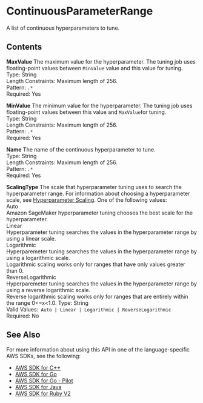 # ContinuousParameterRange<a name="API_ContinuousParameterRange"></a>

A list of continuous hyperparameters to tune\.

## Contents<a name="API_ContinuousParameterRange_Contents"></a>

 **MaxValue**   <a name="SageMaker-Type-ContinuousParameterRange-MaxValue"></a>
The maximum value for the hyperparameter\. The tuning job uses floating\-point values between `MinValue` value and this value for tuning\.  
Type: String  
Length Constraints: Maximum length of 256\.  
Pattern: `.*`   
Required: Yes

 **MinValue**   <a name="SageMaker-Type-ContinuousParameterRange-MinValue"></a>
The minimum value for the hyperparameter\. The tuning job uses floating\-point values between this value and `MaxValue`for tuning\.  
Type: String  
Length Constraints: Maximum length of 256\.  
Pattern: `.*`   
Required: Yes

 **Name**   <a name="SageMaker-Type-ContinuousParameterRange-Name"></a>
The name of the continuous hyperparameter to tune\.  
Type: String  
Length Constraints: Maximum length of 256\.  
Pattern: `.*`   
Required: Yes

 **ScalingType**   <a name="SageMaker-Type-ContinuousParameterRange-ScalingType"></a>
The scale that hyperparameter tuning uses to search the hyperparameter range\. For information about choosing a hyperparameter scale, see [Hyperparameter Scaling](http://docs.aws.amazon.com//sagemaker/latest/dg/automatic-model-tuning-define-ranges.html#scaling-type)\. One of the following values:    
Auto  
Amazon SageMaker hyperparameter tuning chooses the best scale for the hyperparameter\.  
Linear  
Hyperparameter tuning searches the values in the hyperparameter range by using a linear scale\.  
Logarithmic  
Hyperparemeter tuning searches the values in the hyperparameter range by using a logarithmic scale\.  
Logarithmic scaling works only for ranges that have only values greater than 0\.  
ReverseLogarithmic  
Hyperparemeter tuning searches the values in the hyperparameter range by using a reverse logarithmic scale\.  
Reverse logarithmic scaling works only for ranges that are entirely within the range 0<=x<1\.0\.
Type: String  
Valid Values:` Auto | Linear | Logarithmic | ReverseLogarithmic`   
Required: No

## See Also<a name="API_ContinuousParameterRange_SeeAlso"></a>

For more information about using this API in one of the language\-specific AWS SDKs, see the following:
+  [AWS SDK for C\+\+](https://docs.aws.amazon.com/goto/SdkForCpp/sagemaker-2017-07-24/ContinuousParameterRange) 
+  [AWS SDK for Go](https://docs.aws.amazon.com/goto/SdkForGoV1/sagemaker-2017-07-24/ContinuousParameterRange) 
+  [AWS SDK for Go \- Pilot](https://docs.aws.amazon.com/goto/SdkForGoPilot/sagemaker-2017-07-24/ContinuousParameterRange) 
+  [AWS SDK for Java](https://docs.aws.amazon.com/goto/SdkForJava/sagemaker-2017-07-24/ContinuousParameterRange) 
+  [AWS SDK for Ruby V2](https://docs.aws.amazon.com/goto/SdkForRubyV2/sagemaker-2017-07-24/ContinuousParameterRange) 